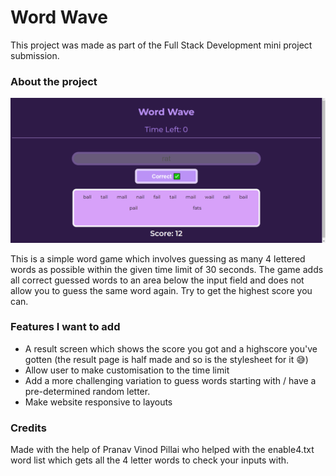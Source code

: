 # Word Wave

This project was made as part of the Full Stack Development mini project submission.

### About the project

![Image of Word Wave game screen](./game.png)

This is a simple word game which involves guessing as many 4 lettered words as possible within the given time limit of 30 seconds. The game adds all correct guessed words to an area below the input field and does not allow you to guess the same word again. Try to get the highest score you can.

### Features I want to add

- A result screen which shows the score you got and a highscore you've gotten (the result page is half made and so is the stylesheet for it 😅)
- Allow user to make customisation to the time limit
- Add a more challenging variation to guess words starting with / have a pre-determined random letter.
- Make website responsive to layouts

### Credits
Made with the help of Pranav Vinod Pillai who helped with the enable4.txt word list which gets all the 4 letter words to check your inputs with.
